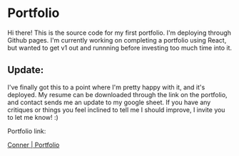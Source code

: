 # Portfolio

Hi there! This is the source code for my first portfolio. I'm deploying through Github pages. I'm currently working on completing a portfolio using React, but wanted to get v1 out and runnning before investing too much time into it. 

## Update:
I've finally got this to a point where I'm pretty happy with it, and it's deployed. My resume can be downloaded through the link on the portfolio, and contact sends me an update to my google sheet. If you have any critiques or things you feel inclined to tell me I should improve, I invite you to let me know! :)

Portfolio link:

[Conner | Portfolio](https://conner-huf.github.io/Portfolio/)
